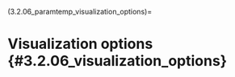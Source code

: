 (3.2.06_paramtemp_visualization_options)=
# Visualization options {#3.2.06_visualization_options}

<!-- In NeuroMiner, visualization refers to the representation of the model
weights for each feature. In the case of neuroimaging, this means that
the brain maps are 'visualized'. This setting gives the user the option
to derive Z scores and P values using permutation analysis.

The magnitude of the feature weights do not necessarily inform the user
about the statistical significance (i.e., the degree to which the result
may replicate)(see [Bilwaj & Davatsikos,
2013](https://www.ncbi.nlm.nih.gov/pmc/articles/PMC3767485/)). To do
this, permutations analysis can be conducted to create an empirical null
distribution of weights for each feature and then the observed weight is
compared to this distribution. This is described in the supplementary
material of [Koutsouleris et al.
(2016)](http://www.thelancet.com/journals/lanpsy/article/PIIS2215-0366(16)30171-7/supplemental).

The method is based on [Golland & Fischl
(2003)](https://nmr.mgh.harvard.edu/~fischl/reprints/golland-fischl-ipmi03.pdf)
and involves the permutation of the outcome labels, features, or both.
For each permutation, the models are retrained in the cross-validation
framework using the respective feature/label subsets obtained from the
observed-label analyses. For each permutation, the predictions are
accumulated of the random models into a permuted ensemble prediction for
each CV2 subject. Thus, a null distribution of out-of-training
classification performance (BAC) for the prediction models is
constructed. The significance of the observed out-of-training BAC is
calculated as the number of events where the permuted out-of-training
BAC is higher or equal to the observed BAC divided by the number of
permutations performed. The significance of the model can then be
determined by using a p threshold (e.g., p$>$0.05).

When the option is selected, you will be prompted to enter the number of
permutations conducted (this will be dependent on sample size, analysis
complexity, and computational time) and then whether you would like to
have the labels, the features, or both permuted (see Golland et al.,
2003 for details).

It is important to note that using PCA with this method will result in
overly conservative p-values and is not recommended. -->
